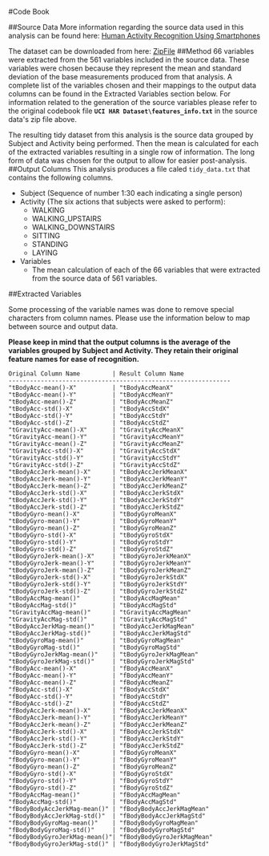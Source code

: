 #Code Book

##Source Data
More information regarding the source data used in this analysis can be found here: [Human Activity Recognition Using Smartphones](http://archive.ics.uci.edu/ml/datasets/Human+Activity+Recognition+Using+Smartphones)

The dataset can be downloaded from here: [ZipFile](https://d396qusza40orc.cloudfront.net/getdata%2Fprojectfiles%2FUCI%20HAR%20Dataset.zip)
##Method
66 variables were extracted from the 561 variables included in the source data. These variables were chosen because they represent the mean and standard deviation of the base measurements produced from that analysis. A complete list of the variables chosen and their mappings to the output data columns can be found in the Extracted Variables section below. For information related to the generation of the source variables please refer to the original codebook file **`UCI HAR Dataset\features_info.txt`** in the source data's zip file above.

The resulting tidy dataset from this analysis is the source data grouped by Subject and Activity being performed. Then the mean is calculated for each of the extracted variables resulting in a single row of information. The long form of data was chosen for the output to allow for easier post-analysis.
##Output Columns
This analysis produces a file caled `tidy_data.txt` that contains the following columns.
- Subject (Sequence of number 1:30 each indicating a single person)
- Activity (The six actions that subjects were asked to perform): 
	- WALKING
	- WALKING_UPSTAIRS
	- WALKING_DOWNSTAIRS
	- SITTING
	- STANDING
	- LAYING
- Variables 
	- The mean calculation of each of the 66 variables that were extracted from the source data of 561 variables.
	
##Extracted Variables

Some processing of the variable names was done to remove special characters from column names. Please use the information below to map between source and output data. 

**Please keep in mind that the output columns is the average of the variables grouped by Subject and Activity. They retain their original feature names for ease of recognition.**
```
Original Column Name         | Result Column Name
--------------------------------------------------------------
"tBodyAcc-mean()-X"          | "tBodyAccMeanX" 
"tBodyAcc-mean()-Y"          | "tBodyAccMeanY" 
"tBodyAcc-mean()-Z"          | "tBodyAccMeanZ" 
"tBodyAcc-std()-X"           | "tBodyAccStdX" 
"tBodyAcc-std()-Y"           | "tBodyAccStdY" 
"tBodyAcc-std()-Z"           | "tBodyAccStdZ" 
"tGravityAcc-mean()-X"       | "tGravityAccMeanX" 
"tGravityAcc-mean()-Y"       | "tGravityAccMeanY" 
"tGravityAcc-mean()-Z"       | "tGravityAccMeanZ" 
"tGravityAcc-std()-X"        | "tGravityAccStdX" 
"tGravityAcc-std()-Y"        | "tGravityAccStdY" 
"tGravityAcc-std()-Z"        | "tGravityAccStdZ" 
"tBodyAccJerk-mean()-X"      | "tBodyAccJerkMeanX" 
"tBodyAccJerk-mean()-Y"      | "tBodyAccJerkMeanY" 
"tBodyAccJerk-mean()-Z"      | "tBodyAccJerkMeanZ" 
"tBodyAccJerk-std()-X"       | "tBodyAccJerkStdX" 
"tBodyAccJerk-std()-Y"       | "tBodyAccJerkStdY" 
"tBodyAccJerk-std()-Z"       | "tBodyAccJerkStdZ" 
"tBodyGyro-mean()-X"         | "tBodyGyroMeanX" 
"tBodyGyro-mean()-Y"         | "tBodyGyroMeanY" 
"tBodyGyro-mean()-Z"         | "tBodyGyroMeanZ" 
"tBodyGyro-std()-X"          | "tBodyGyroStdX" 
"tBodyGyro-std()-Y"          | "tBodyGyroStdY" 
"tBodyGyro-std()-Z"          | "tBodyGyroStdZ" 
"tBodyGyroJerk-mean()-X"     | "tBodyGyroJerkMeanX" 
"tBodyGyroJerk-mean()-Y"     | "tBodyGyroJerkMeanY" 
"tBodyGyroJerk-mean()-Z"     | "tBodyGyroJerkMeanZ" 
"tBodyGyroJerk-std()-X"      | "tBodyGyroJerkStdX" 
"tBodyGyroJerk-std()-Y"      | "tBodyGyroJerkStdY" 
"tBodyGyroJerk-std()-Z"      | "tBodyGyroJerkStdZ" 
"tBodyAccMag-mean()"         | "tBodyAccMagMean" 
"tBodyAccMag-std()"          | "tBodyAccMagStd" 
"tGravityAccMag-mean()"      | "tGravityAccMagMean" 
"tGravityAccMag-std()"       | "tGravityAccMagStd" 
"tBodyAccJerkMag-mean()"     | "tBodyAccJerkMagMean" 
"tBodyAccJerkMag-std()"      | "tBodyAccJerkMagStd" 
"tBodyGyroMag-mean()"        | "tBodyGyroMagMean" 
"tBodyGyroMag-std()"         | "tBodyGyroMagStd" 
"tBodyGyroJerkMag-mean()"    | "tBodyGyroJerkMagMean" 
"tBodyGyroJerkMag-std()"     | "tBodyGyroJerkMagStd" 
"fBodyAcc-mean()-X"          | "fBodyAccMeanX" 
"fBodyAcc-mean()-Y"          | "fBodyAccMeanY" 
"fBodyAcc-mean()-Z"          | "fBodyAccMeanZ" 
"fBodyAcc-std()-X"           | "fBodyAccStdX" 
"fBodyAcc-std()-Y"           | "fBodyAccStdY" 
"fBodyAcc-std()-Z"           | "fBodyAccStdZ" 
"fBodyAccJerk-mean()-X"      | "fBodyAccJerkMeanX" 
"fBodyAccJerk-mean()-Y"      | "fBodyAccJerkMeanY" 
"fBodyAccJerk-mean()-Z"      | "fBodyAccJerkMeanZ" 
"fBodyAccJerk-std()-X"       | "fBodyAccJerkStdX" 
"fBodyAccJerk-std()-Y"       | "fBodyAccJerkStdY" 
"fBodyAccJerk-std()-Z"       | "fBodyAccJerkStdZ" 
"fBodyGyro-mean()-X"         | "fBodyGyroMeanX" 
"fBodyGyro-mean()-Y"         | "fBodyGyroMeanY" 
"fBodyGyro-mean()-Z"         | "fBodyGyroMeanZ" 
"fBodyGyro-std()-X"          | "fBodyGyroStdX" 
"fBodyGyro-std()-Y"          | "fBodyGyroStdY" 
"fBodyGyro-std()-Z"          | "fBodyGyroStdZ" 
"fBodyAccMag-mean()"         | "fBodyAccMagMean" 
"fBodyAccMag-std()"          | "fBodyAccMagStd" 
"fBodyBodyAccJerkMag-mean()" | "fBodyBodyAccJerkMagMean" 
"fBodyBodyAccJerkMag-std()"  | "fBodyBodyAccJerkMagStd" 
"fBodyBodyGyroMag-mean()"    | "fBodyBodyGyroMagMean" 
"fBodyBodyGyroMag-std()"     | "fBodyBodyGyroMagStd" 
"fBodyBodyGyroJerkMag-mean()"| "fBodyBodyGyroJerkMagMean" 
"fBodyBodyGyroJerkMag-std()" | "fBodyBodyGyroJerkMagStd"
```